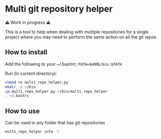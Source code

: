 # Multi git repository helper

:warning: Work in progress :warning:

This is a tool to help when dealing with multiple repositories for a single project where you may need to perform the same action on all the git repos

## How to install

Add the following to your ~/.bashrc: `PATH=$HOME/bin:$PATH`

Run (in current directory):

```bash
chmod +x multi_repo_helper.py
mkdir -p ~/bin
cp multi_repo_helper.py ~/bin/multi_repo_helper
. ~/.bashrc
```

## How to use

Can be used in any folder that has git repositories

```bash
multi_repo_helper info -l
```
